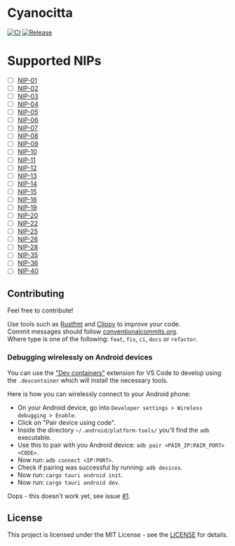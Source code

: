 # Cyanocitta

[![CI](https://github.com/jonassterud/cyanocitta/actions/workflows/ci.yml/badge.svg)](https://github.com/jonassterud/cyanocitta/actions/workflows/ci.yml)
[![Release](https://github.com/jonassterud/cyanocitta/actions/workflows/release.yml/badge.svg)](https://github.com/jonassterud/cyanocitta/actions/workflows/release.yml)

# Supported NIPs
- [ ] [NIP-01](https://github.com/nostr-protocol/nips/blob/master/01.md)
- [ ] [NIP-02](https://github.com/nostr-protocol/nips/blob/master/02.md)
- [ ] [NIP-03](https://github.com/nostr-protocol/nips/blob/master/03.md)
- [ ] [NIP-04](https://github.com/nostr-protocol/nips/blob/master/04.md)
- [ ] [NIP-05](https://github.com/nostr-protocol/nips/blob/master/05.md)
- [ ] [NIP-06](https://github.com/nostr-protocol/nips/blob/master/06.md)
- [ ] [NIP-07](https://github.com/nostr-protocol/nips/blob/master/07.md)
- [ ] [NIP-08](https://github.com/nostr-protocol/nips/blob/master/08.md)
- [ ] [NIP-09](https://github.com/nostr-protocol/nips/blob/master/09.md)
- [ ] [NIP-10](https://github.com/nostr-protocol/nips/blob/master/10.md)
- [ ] [NIP-11](https://github.com/nostr-protocol/nips/blob/master/11.md)
- [ ] [NIP-12](https://github.com/nostr-protocol/nips/blob/master/12.md)
- [ ] [NIP-13](https://github.com/nostr-protocol/nips/blob/master/13.md)
- [ ] [NIP-14](https://github.com/nostr-protocol/nips/blob/master/14.md)
- [ ] [NIP-15](https://github.com/nostr-protocol/nips/blob/master/15.md)
- [ ] [NIP-16](https://github.com/nostr-protocol/nips/blob/master/16.md)
- [ ] [NIP-19](https://github.com/nostr-protocol/nips/blob/master/19.md)
- [ ] [NIP-20](https://github.com/nostr-protocol/nips/blob/master/20.md)
- [ ] [NIP-22](https://github.com/nostr-protocol/nips/blob/master/22.md)
- [ ] [NIP-25](https://github.com/nostr-protocol/nips/blob/master/25.md)
- [ ] [NIP-26](https://github.com/nostr-protocol/nips/blob/master/26.md)
- [ ] [NIP-28](https://github.com/nostr-protocol/nips/blob/master/28.md)
- [ ] [NIP-35](https://github.com/nostr-protocol/nips/blob/master/35.md)
- [ ] [NIP-36](https://github.com/nostr-protocol/nips/blob/master/36.md)
- [ ] [NIP-40](https://github.com/nostr-protocol/nips/blob/master/40.md)

## Contributing
Feel free to contribute!

Use tools such as [Rustfmt](https://github.com/rust-lang/rustfmt) and [Clippy](https://github.com/rust-lang/rust-clippy) to improve your code.  
Commit messages should follow [conventionalcommits.org](https://www.conventionalcommits.org).  
Where type is one of the following: `feat`, `fix`, `ci`, `docs` or `refactor`.

### Debugging wirelessly on Android devices
You can use the ["Dev containers"](https://marketplace.visualstudio.com/items?itemName=ms-vscode-remote.remote-containers) extension for VS Code to develop using the `.devcontainer` which will install the necessary tools.

Here is how you can wirelessly connect to your Android phone:

* On your Android device, go into `Developer settings > Wireless debugging > Enable`.
* Click on "Pair device using code".
* Inside the directory `~/.android/platform-tools/` you'll find the `adb` executable.
* Use this to pair with you Android device: `adb pair <PAIR_IP:PAIR_PORT> <CODE>`.
* Now run: `adb connect <IP:PORT>`.
* Check if pairing was successful by running: `adb devices`.
* Now run: `cargo tauri android init`.
* Now run: `cargo tauri android dev`.

Oops - this doesn't work yet, see issue [#1](https://github.com/jonassterud/cyanocitta/issues/1).

## License
This project is licensed under the MIT License - see the [LICENSE](./LICENSE) for details.
